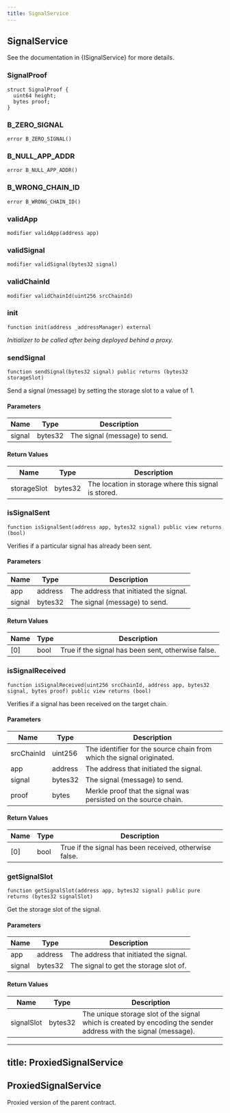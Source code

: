 ```yaml
---
title: SignalService
---
```


## SignalService

See the documentation in {ISignalService} for more details.

### SignalProof

```solidity
struct SignalProof {
  uint64 height;
  bytes proof;
}
```

### B_ZERO_SIGNAL

```solidity
error B_ZERO_SIGNAL()
```

### B_NULL_APP_ADDR

```solidity
error B_NULL_APP_ADDR()
```

### B_WRONG_CHAIN_ID

```solidity
error B_WRONG_CHAIN_ID()
```

### validApp

```solidity
modifier validApp(address app)
```

### validSignal

```solidity
modifier validSignal(bytes32 signal)
```

### validChainId

```solidity
modifier validChainId(uint256 srcChainId)
```

### init

```solidity
function init(address _addressManager) external
```

_Initializer to be called after being deployed behind a proxy._

### sendSignal

```solidity
function sendSignal(bytes32 signal) public returns (bytes32 storageSlot)
```

Send a signal (message) by setting the storage slot to a value
of 1.

#### Parameters

| Name   | Type    | Description                   |
| ------ | ------- | ----------------------------- |
| signal | bytes32 | The signal (message) to send. |

#### Return Values

| Name        | Type    | Description                                          |
| ----------- | ------- | ---------------------------------------------------- |
| storageSlot | bytes32 | The location in storage where this signal is stored. |

### isSignalSent

```solidity
function isSignalSent(address app, bytes32 signal) public view returns (bool)
```

Verifies if a particular signal has already been sent.

#### Parameters

| Name   | Type    | Description                            |
| ------ | ------- | -------------------------------------- |
| app    | address | The address that initiated the signal. |
| signal | bytes32 | The signal (message) to send.          |

#### Return Values

| Name | Type | Description                                        |
| ---- | ---- | -------------------------------------------------- |
| [0]  | bool | True if the signal has been sent, otherwise false. |

### isSignalReceived

```solidity
function isSignalReceived(uint256 srcChainId, address app, bytes32 signal, bytes proof) public view returns (bool)
```

Verifies if a signal has been received on the target chain.

#### Parameters

| Name       | Type    | Description                                                           |
| ---------- | ------- | --------------------------------------------------------------------- |
| srcChainId | uint256 | The identifier for the source chain from which the signal originated. |
| app        | address | The address that initiated the signal.                                |
| signal     | bytes32 | The signal (message) to send.                                         |
| proof      | bytes   | Merkle proof that the signal was persisted on the source chain.       |

#### Return Values

| Name | Type | Description                                            |
| ---- | ---- | ------------------------------------------------------ |
| [0]  | bool | True if the signal has been received, otherwise false. |

### getSignalSlot

```solidity
function getSignalSlot(address app, bytes32 signal) public pure returns (bytes32 signalSlot)
```

Get the storage slot of the signal.

#### Parameters

| Name   | Type    | Description                            |
| ------ | ------- | -------------------------------------- |
| app    | address | The address that initiated the signal. |
| signal | bytes32 | The signal to get the storage slot of. |

#### Return Values

| Name       | Type    | Description                                                                                                      |
| ---------- | ------- | ---------------------------------------------------------------------------------------------------------------- |
| signalSlot | bytes32 | The unique storage slot of the signal which is created by encoding the sender address with the signal (message). |

---

## title: ProxiedSignalService

## ProxiedSignalService

Proxied version of the parent contract.
